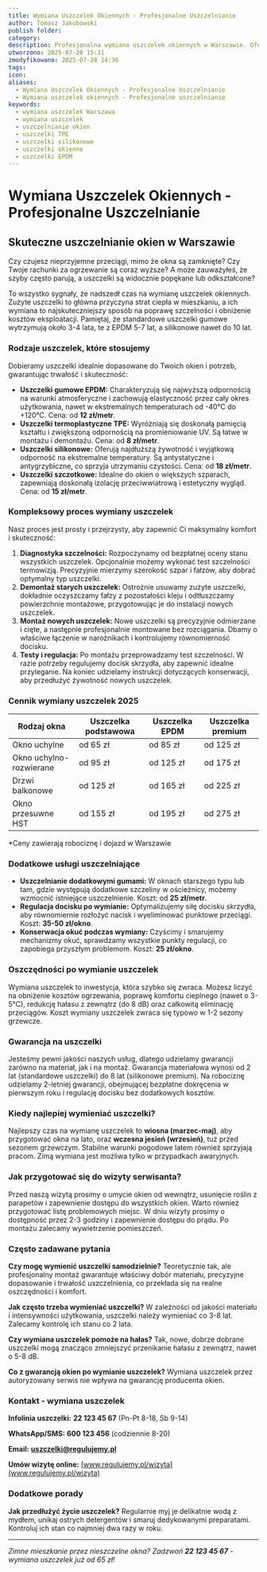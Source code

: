 ```yaml
---
title: Wymiana Uszczelek Okiennych - Profesjonalne Uszczelnianie
author: Tomasz Jakubowski
publish folder:
category:
description: Profesjonalna wymiana uszczelek okiennych w Warszawie. Oferujemy uszczelki EPDM, TPE, silikonowe. Eliminacja przeciągów, obniżenie rachunków za ogrzewanie. Gwarancja jakości.
utworzono: 2025-07-20 15:31
zmodyfikowano: 2025-07-28 14:36
tags:
icon:
aliases:
  - Wymiana Uszczelek Okiennych - Profesjonalne Uszczelnianie
  - Wymiana uszczelek okiennych - Profesjonalne uszczelnianie
keywords:
  - wymiana uszczelek Warszawa
  - wymiana uszczelek
  - uszczelnianie okien
  - uszczelki TPE
  - uszczelki silikonowe
  - uszczelki okienne
  - uszczelki EPDM
---
```

# Wymiana Uszczelek Okiennych - Profesjonalne Uszczelnianie

## Skuteczne uszczelnianie okien w Warszawie

Czy czujesz nieprzyjemne przeciągi, mimo że okna są zamknięte? Czy Twoje rachunki za ogrzewanie są coraz wyższe? A może zauważyłeś, że szyby często parują, a uszczelki są widocznie popękane lub odkształcone? 

To wszystko sygnały, że nadszedł czas na wymianę uszczelek okiennych. Zużyte uszczelki to główna przyczyna strat ciepła w mieszkaniu, a ich wymiana to najskuteczniejszy sposób na poprawę szczelności i obniżenie kosztów eksploatacji. Pamiętaj, że standardowe uszczelki gumowe wytrzymują około 3-4 lata, te z EPDM 5-7 lat, a silikonowe nawet do 10 lat.

### Rodzaje uszczelek, które stosujemy

Dobieramy uszczelki idealnie dopasowane do Twoich okien i potrzeb, gwarantując trwałość i skuteczność:

- **Uszczelki gumowe EPDM:** Charakteryzują się najwyższą odpornością na warunki atmosferyczne i zachowują elastyczność przez cały okres użytkowania, nawet w ekstremalnych temperaturach od -40°C do +120°C. Cena: od **12 zł/metr**.
- **Uszczelki termoplastyczne TPE:** Wyróżniają się doskonałą pamięcią kształtu i zwiększoną odpornością na promieniowanie UV. Są łatwe w montażu i demontażu. Cena: od **8 zł/metr**.
- **Uszczelki silikonowe:** Oferują najdłuższą żywotność i wyjątkową odporność na ekstremalne temperatury. Są antystatyczne i antygrzybiczne, co sprzyja utrzymaniu czystości. Cena: od **18 zł/metr**.
- **Uszczelki szczotkowe:** Idealne do okien o większych szparach, zapewniają doskonałą izolację przeciwwiatrową i estetyczny wygląd. Cena: od **15 zł/metr**.

### Kompleksowy proces wymiany uszczelek

Nasz proces jest prosty i przejrzysty, aby zapewnić Ci maksymalny komfort i skuteczność:

1. **Diagnostyka szczelności:** Rozpoczynamy od bezpłatnej oceny stanu wszystkich uszczelek. Opcjonalnie możemy wykonać test szczelności termowizją. Precyzyjnie mierzymy szerokość szpar i fałzów, aby dobrać optymalny typ uszczelki.
2. **Demontaż starych uszczelek:** Ostrożnie usuwamy zużyte uszczelki, dokładnie oczyszczamy fałzy z pozostałości kleju i odtłuszczamy powierzchnie montażowe, przygotowując je do instalacji nowych uszczelek.
3. **Montaż nowych uszczelek:** Nowe uszczelki są precyzyjnie odmierzane i cięte, a następnie profesjonalnie montowane bez rozciągania. Dbamy o właściwe łączenie w narożnikach i kontrolujemy równomierność docisku.
4. **Testy i regulacja:** Po montażu przeprowadzamy test szczelności. W razie potrzeby regulujemy docisk skrzydła, aby zapewnić idealne przyleganie. Na koniec udzielamy instrukcji dotyczących konserwacji, aby przedłużyć żywotność nowych uszczelek.

### Cennik wymiany uszczelek 2025

| Rodzaj okna | Uszczelka podstawowa | Uszczelka EPDM | Uszczelka premium |
|---|---|---|---|
| Okno uchylne | od 65 zł | od 85 zł | od 125 zł |
| Okno uchylno-rozwierane | od 95 zł | od 125 zł | od 175 zł |
| Drzwi balkonowe | od 125 zł | od 165 zł | od 225 zł |
| Okno przesuwne HST | od 155 zł | od 195 zł | od 275 zł |

*Ceny zawierają robociznę i dojazd w Warszawie

### Dodatkowe usługi uszczelniające

- **Uszczelnianie dodatkowymi gumami:** W oknach starszego typu lub tam, gdzie występują dodatkowe szczeliny w ościeżnicy, możemy wzmocnić istniejące uszczelnienie. Koszt: od **25 zł/metr**.
- **Regulacja docisku po wymianie:** Optymalizujemy siłę docisku skrzydła, aby równomiernie rozłożyć nacisk i wyeliminować punktowe przeciągi. Koszt: **35-50 zł/okno**.
- **Konserwacja okuć podczas wymiany:** Czyścimy i smarujemy mechanizmy okuć, sprawdzamy wszystkie punkty regulacji, co zapobiega przyszłym problemom. Koszt: **25 zł/okno**.

### Oszczędności po wymianie uszczelek

Wymiana uszczelek to inwestycja, która szybko się zwraca. Możesz liczyć na obniżenie kosztów ogrzewania, poprawę komfortu cieplnego (nawet o 3-5°C), redukcję hałasu z zewnątrz (do 8 dB) oraz całkowitą eliminację przeciągów. Koszt wymiany uszczelek zwraca się typowo w 1-2 sezony grzewcze.

### Gwarancja na uszczelki

Jesteśmy pewni jakości naszych usług, dlatego udzielamy gwarancji zarówno na materiał, jak i na montaż. Gwarancja materiałowa wynosi od 2 lat (standardowe uszczelki) do 8 lat (silikonowe premium). Na robociznę udzielamy 2-letniej gwarancji, obejmującej bezpłatne dokręcenia w pierwszym roku i regulację docisku bez dodatkowych kosztów.

### Kiedy najlepiej wymieniać uszczelki?

Najlepszy czas na wymianę uszczelek to **wiosna (marzec-maj)**, aby przygotować okna na lato, oraz **wczesna jesień (wrzesień)**, tuż przed sezonem grzewczym. Stabilne warunki pogodowe latem również sprzyjają pracom. Zimą wymiana jest możliwa tylko w przypadkach awaryjnych.

### Jak przygotować się do wizyty serwisanta?

Przed naszą wizytą prosimy o umycie okien od wewnątrz, usunięcie roślin z parapetów i zapewnienie dostępu do wszystkich okien. Warto również przygotować listę problemowych miejsc. W dniu wizyty prosimy o dostępność przez 2-3 godziny i zapewnienie dostępu do prądu. Po montażu zalecamy wywietrzenie pomieszczeń.

### Często zadawane pytania

**Czy mogę wymienić uszczelki samodzielnie?**
Teoretycznie tak, ale profesjonalny montaż gwarantuje właściwy dobór materiału, precyzyjne dopasowanie i trwałość uszczelnienia, co przekłada się na realne oszczędności i komfort.

**Jak często trzeba wymieniać uszczelki?**
W zależności od jakości materiału i intensywności użytkowania, uszczelki należy wymieniać co 3-8 lat. Zalecamy kontrolę ich stanu co 2 lata.

**Czy wymiana uszczelek pomoże na hałas?**
Tak, nowe, dobrze dobrane uszczelki mogą znacząco zmniejszyć przenikanie hałasu z zewnątrz, nawet o 5-8 dB.

**Co z gwarancją okien po wymianie uszczelek?**
Wymiana uszczelek przez autoryzowany serwis nie wpływa na gwarancję producenta okien.

### Kontakt - wymiana uszczelek

**Infolinia uszczelki:**
**22 123 45 67** (Pn-Pt 8-18, Sb 9-14)

**WhatsApp/SMS:**
**600 123 456** (codziennie 8-20)

**Email:**
**uszczelki@regulujemy.pl**

**Umów wizytę online:**
[www.regulujemy.pl/wizyta](www.regulujemy.pl/wizyta)

### Dodatkowe porady

**Jak przedłużyć życie uszczelek?**
Regularnie myj je delikatnie wodą z mydłem, unikaj ostrych detergentów i smaruj dedykowanymi preparatami. Kontroluj ich stan co najmniej dwa razy w roku.

---

*Zimne mieszkanie przez nieszczelne okna? Zadzwoń **22 123 45 67** - wymiana uszczelek już od 65 zł!*